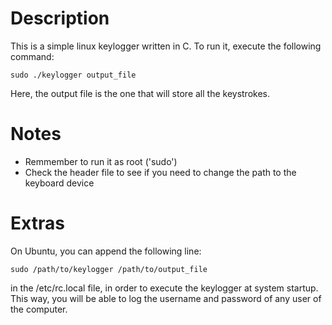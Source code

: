 # Description
This is a simple linux keylogger written in C. To run it, execute the
following command:
```
sudo ./keylogger output_file
```
Here, the output file is the one that will store all the keystrokes.

# Notes
- Remmember to run it as root ('sudo')
- Check the header file to see if you need to change the path to the keyboard
  device

# Extras
On Ubuntu, you can append the following line:
```
sudo /path/to/keylogger /path/to/output_file
```
in the /etc/rc.local file, in order to execute the keylogger at system startup.
This way, you will be able to log the username and password of any user of the
computer.
